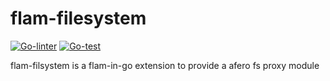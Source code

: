 # flam-filesystem

[![Go-linter](https://github.com/HappyHippyHippo/flam-filesystem/actions/workflows/go-linter.yml/badge.svg)](https://github.com/HappyHippyHippo/flam-filesystem/actions/workflows/go-linter.yml)
[![Go-test](https://github.com/HappyHippyHippo/flam-filesystem/actions/workflows/go-test.yml/badge.svg)](https://github.com/HappyHippyHippo/flam-filesystem/actions/workflows/go-test.yml)

flam-filsystem is a flam-in-go extension to provide a afero fs proxy module
